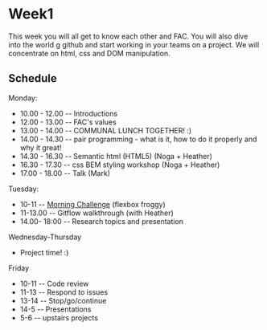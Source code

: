# Week1

This week you will all get to know each other and FAC.
You will also dive into the world g github and start working in your teams on a project. We will concentrate on html, css and DOM manipulation.

## Schedule
Monday: 
* 10.00 - 12.00 -- Introductions
* 12.00 - 13.00 -- FAC's values
* 13.00 - 14.00 -- COMMUNAL LUNCH TOGETHER! :)
* 14.00 - 14.30 -- pair programming - what is it, how to do it properly and why it great! 
* 14.30 - 16.30 -- Semantic html (HTML5) (Noga + Heather)
* 16.30 - 17.30 -- css BEM styling workshop (Noga + Heather)
* 17.00 - 18.00 -- Talk (Mark)

Tuesday:
* 10-11 -- [Morning Challenge](https://repl.it/C0n0/0) (flexbox froggy)
* 11-13.00 -- Gitflow walkthrough (with Heather)
* 14.00- 18:00 -- Research topics and presentation

Wednesday-Thursday
* Project time! :)

Friday
* 10-11 -- Code review
* 11-13 -- Respond to issues
* 13-14 -- Stop/go/continue
* 14-5 -- Presentations
* 5-6 -- upstairs projects

